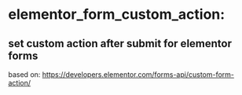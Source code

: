 # elementor_form_custom_action:
## set custom action after submit for elementor forms
based on: https://developers.elementor.com/forms-api/custom-form-action/
